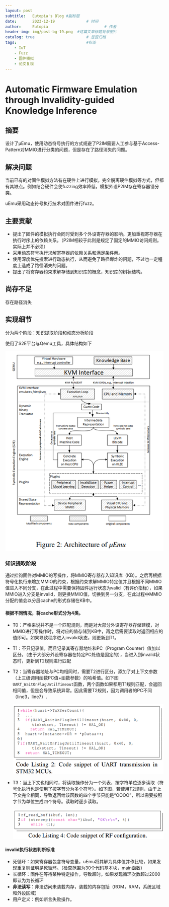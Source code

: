 ```yaml
---
layout: post
subtitle:   Eutopia's Blog #副标题
date:       2023-12-19				# 时间
author:     Eutopia 						# 作者
header-img: img/post-bg-19.png 	#这篇文章标题背景图片
catalog: true 						# 是否归档
tags:								#标签
    - IoT
    - Fuzz
    - 固件模拟
    - 论文复现
---
```




# Automatic Firmware Emulation through Invalidity-guided Knowledge Inference  

## 摘要

设计了μEmu，使用动态符号执行的方式规避了P2IM需要人工参与基于Access-Pattern对MMIO进行分类的问题，但是存在了路径消失的问题。

## 解决问题

当前已有的对固件模拟方法有在硬件上进行模拟，完全脱离硬件模拟等方式，但都有其缺点。例如结合硬件会使fuzzing效率降低，模拟外设P2IM存在寄存器错分类。

uEmu采用动态符号执行技术对固件进行fuzz。

## 主要贡献

- 提出了固件的模拟执行会同时受到多个外设寄存器的影响。更加重视寄存器在执行时序上的依赖关系。（P2IM相较于此则是规定了固定的MMIO访问规则。实际上并不必须）
- 采用动态符号执行求解寄存器的依赖关系和满足条件解。
- 使用深度优先搜索进行动态执行，从而避免了路径爆炸的问题，不过也一定程度上造成了路径消失的问题。
- 提出了将寄存器约束求解存储到知识库的概念，知识库的树状结构。

## 尚存不足

存在路径消失

## 实现细节

分为两个阶段：知识提取阶段和动态分析阶段

使用了S2E平台与Qemu工具，具体结构如下

![Figure_2](/img/posts/2023-12-19-uEmu论文笔记/Figure_2.png)

### 知识提取阶段

通过挂钩固件对MMIO的写操作，将MMIO寄存器存入知识库（KB）。之后再根据符号化执行来增加MMIO的约束，根据约束求解MMIO特定值并且根据不同MMIO值进入不同分支，在此过程中需要保持固件运行状态为valid（有评价指标），如果MMIO进入分支是invalid，则更换MMIO值，切换到另一分支，在此过程中MMIO分配的值会以分层cache的形式存储在KB中。

#### 根据不同情况，将cache形式分为4类。

- T0：严格来说并不是一个匹配规则，而是对大部分外设寄存器存储建模，对MMIO进行写操作时，将对应的值存储到KB中，再之后需要读取时返回相应的值即可。如果导致程序进入invalid状态，则更新到T1。

- T1：不只记录值，而且记录其寄存器地址和PC（Program Counter）值加以区分。（由于大部分外设寄存器在特定PC处值是固定的），当进入到invalid状态时，更新到T2规则进行匹配

- T2：当寄存器地址与PC均相同时，需要T2进行区分，添加了对上下文参数（上三级调用函数PC值+函数参数）的哈希值。如下图`UART_WaitOnFlagUntilTimeout`函数，两个函数如果都用T1规则匹配，会返回相同值，但是会导致系统异常。因此需要T2规则，因为调用者的PC不同（line3，line7）.

  ![Listing_2](/img/posts/2023-12-19-uEmu论文笔记/Listing_2.png)

- T3：当上下文也相同时，将读取操作分为一个列表，按字符单位逐步读取（符号化执行也是使用了按字节分为多个符号）。如下图，若使用T2规则，由于上下文完全相同，导致返回给该函数的四个字节只能是“OOOO”，所以需要按照字节为单位生成四个符号。读取时逐步读取。

  ![image-20231205111046993](/img/posts/2023-12-19-uEmu论文笔记/image-20231205111046993.png)

#### invalid执行状态判断标准

- 死循环：如果寄存器包含符号变量，uEmu将其解为具体值并作比较，如果发现重复则证明是死循环。（检查范围为30个代码基本块，main函数）
- 长循环：固件在等待某种特定操作，导致超时。如果发现循环次数超过2000即认为为长循环
- **非法读写**：非法访问未装载内存，装载的内存包括（ROM，RAM，系统区域和外设区域）
- 用户定义：例如断言失败操作。

